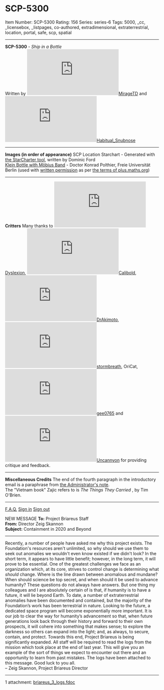# SCP-5300
Item Number: SCP-5300
Rating: 156
Series: series-6
Tags: 5000, _cc, _licensebox, _listpages, co-authored, extradimensional, extraterrestrial, location, portal, safe, scp, spatial

---

**SCP-5300** \- _Ship in a Bottle_  
Written by [![MirageTD](https://www.wikidot.com/avatar.php?userid=3374709&amp;size=small&amp;timestamp=1737576412)](http://www.wikidot.com/user:info/miragetd)[MirageTD](http://www.wikidot.com/user:info/miragetd) and [![Habitual_Snubnose](https://www.wikidot.com/avatar.php?userid=6007494&amp;size=small&amp;timestamp=1737576412)](http://www.wikidot.com/user:info/habitual-snubnose)[Habitual_Snubnose](http://www.wikidot.com/user:info/habitual-snubnose)
* * *
**Images (in order of appearance)**
SCP Location Starchart - Generated with [the StarCharter tool](https://github.com/dcf21/star-charter), written by Dominic Ford  
[Klein Bottle with Möbius Band](https://plus.maths.org/content/imaging-maths-inside-klein-bottle) \- Doctor Konrad Polthier, Freie Universität Berlin (used with [written permission](https://scp-wiki.wdfiles.com/local--files/scp-5300/Klein-Bottle_permission.pdf) as per [the terms of plus.maths.org](https://plus.maths.org/content/terms-use-and-notices))
* * *
**Critters**
Many thanks to [![Dyslexion](https://www.wikidot.com/avatar.php?userid=5549954&amp;size=small&amp;timestamp=1737576412)](http://www.wikidot.com/user:info/dyslexion)[Dyslexion](http://www.wikidot.com/user:info/dyslexion), [![Calibold](https://www.wikidot.com/avatar.php?userid=5045819&amp;size=small&amp;timestamp=1737576412)](http://www.wikidot.com/user:info/calibold)[Calibold](http://www.wikidot.com/user:info/calibold), [![DrAkimoto](https://www.wikidot.com/avatar.php?userid=5255688&amp;size=small&amp;timestamp=1737576412)](http://www.wikidot.com/user:info/drakimoto)[DrAkimoto](http://www.wikidot.com/user:info/drakimoto), [![stormbreath](https://www.wikidot.com/avatar.php?userid=3075960&amp;size=small&amp;timestamp=1737576412)](http://www.wikidot.com/user:info/stormbreath)[stormbreath](http://www.wikidot.com/user:info/stormbreath), OriCat, [![gee0765](https://www.wikidot.com/avatar.php?userid=5376871&amp;size=small&amp;timestamp=1737576412)](http://www.wikidot.com/user:info/gee0765)[gee0765](http://www.wikidot.com/user:info/gee0765) and [![Uncannyon](https://www.wikidot.com/avatar.php?userid=4374851&amp;size=small&amp;timestamp=1737576412)](http://www.wikidot.com/user:info/uncannyon)[Uncannyon](http://www.wikidot.com/user:info/uncannyon) for providing critique and feedback.
* * *
**Miscellaneous Credits**
The end of the fourth paragraph in the introductory email is a paraphrase from [the Administrator's note](http://www.scp-wiki.net/about-the-scp-foundation#wiki-tab-0-0).  
The "Vietnam book" Zajic refers to is _The Things They Carried_ , by Tim O'Brien.
* * *
[F.A.Q.](http://www.scp-wiki.net/component:info-ayers)
[Sign in](javascript:;)
[Sign out](javascript:;)
  
  

NEW MESSAGE
**To:** Project Briareus Staff  
**From:** Director Zeig Skannon  
**Subject:** Containment in 2020 and Beyond
* * *
Recently, a number of people have asked me why this project exists. The Foundation's resources aren't unlimited, so why should we use them to seek out anomalies we wouldn't even know existed if we didn't look? In the short term, it appears to have little benefit; however, in the long term, it will prove to be essential.
One of the greatest challenges we face as an organization which, at its core, strives to control change is determining what _should_ change. Where is the line drawn between anomalous and mundane? When should science be top secret, and when should it be used to advance humanity?
These questions do not always have answers. But one thing my colleagues and I are absolutely certain of is that, if humanity is to have a future, it will lie beyond Earth.
To date, a number of extraterrestrial anomalies have been documented and contained, but the majority of the Foundation’s work has been terrestrial in nature. Looking to the future, a dedicated space program will become exponentially more important. It is our job to clear the way for humanity’s advancement so that, when future generations look back through their history and forward to their own prospects, it will cohere into something that makes sense; to explore the darkness so others can expand into the light; and, as always, to secure, contain, and protect.
Towards this end, Project Briareus is being significantly expanded. All staff will be required to read the logs from the mission which took place at the end of last year. This will give you an example of the sort of things we expect to encounter out there and an opportunity to learn from past mistakes. The logs have been attached to this message.
Good luck to you all.  
– Zeig Skannon, Project Briareus Director
* * *
1 attachment: [briareus_3_logs.fdoc](http://www.scp-wiki.net/scp-5300/offset/1)
  
  
